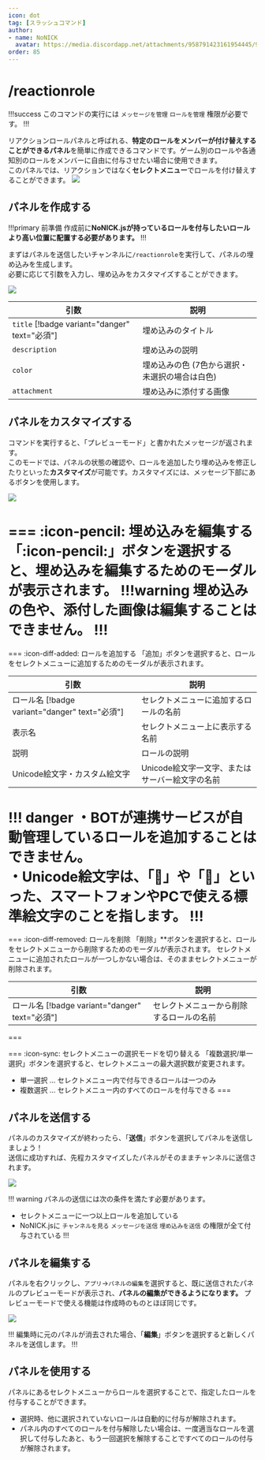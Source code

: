 ```yaml
---
icon: dot
tag: [スラッシュコマンド]
author: 
- name: NoNICK
  avatar: https://media.discordapp.net/attachments/958791423161954445/975266759529623652/-3.png?width=663&height=663
order: 85
---
```

# /reactionrole
!!!success
このコマンドの実行には `メッセージを管理` `ロールを管理` 権限が必要です。
!!!

リアクションロールパネルと呼ばれる、**特定のロールをメンバーが付け替えすることができるパネル**を簡単に作成できるコマンドです。ゲーム別のロールや各通知別のロールをメンバーに自由に付与させたい場合に使用できます。<br>
このパネルでは、リアクションではなく**セレクトメニュー**でロールを付け替えすることができます。
![](../static/features/reactionRole_preview.png)

## パネルを作成する
!!!primary 前準備
作成前に**NoNICK.jsが持っているロールを付与したいロールより高い位置に配置する必要があります。**
!!!

まずはパネルを送信したいチャンネルに`/reactionrole`を実行して、パネルの埋め込みを生成します。<br>
必要に応じて引数を入力し、埋め込みをカスタマイズすることができます。

![](../static/features/reactionRole_1.png)

引数                                             | 説明
---                                              | ---
`title` [!badge variant="danger" text="必須"] | 埋め込みのタイトル
`description`                                    | 埋め込みの説明
`color`                                          | 埋め込みの色 (7色から選択・未選択の場合は白色)
`attachment`                                     | 埋め込みに添付する画像

## パネルをカスタマイズする
コマンドを実行すると、「プレビューモード」と書かれたメッセージが返されます。<br>
このモードでは、パネルの状態の確認や、ロールを追加したり埋め込みを修正したりといった**カスタマイズ**が可能です。カスタマイズには、メッセージ下部にあるボタンを使用します。

![](../static/features/reactionRole_2.png)

=== :icon-pencil: 埋め込みを編集する
「:icon-pencil:」ボタンを選択すると、埋め込みを編集するためのモーダルが表示されます。
!!!warning
埋め込みの色や、添付した画像は編集することはできません。
!!!
===

=== :icon-diff-added: ロールを追加する
「追加」ボタンを選択すると、ロールをセレクトメニューに追加するためのモーダルが表示されます。

引数                                              | 説明
---                                              | ---
ロール名 [!badge variant="danger" text="必須"] | セレクトメニューに追加するロールの名前
表示名                                            | セレクトメニュー上に表示する名前
説明                                              | ロールの説明
Unicode絵文字・カスタム絵文字                      | Unicode絵文字一文字、またはサーバー絵文字の名前

!!! danger
・BOTが連携サービスが自動管理しているロールを追加することはできません。<br>
・Unicode絵文字は、「🎉」や「👋」といった、スマートフォンやPCで使える標準絵文字のことを指します。
!!!
===

=== :icon-diff-removed: ロールを削除
「削除」**ボタンを選択すると、ロールをセレクトメニューから削除するためのモーダルが表示されます。
セレクトメニューに追加されたロールが一つしかない場合は、そのままセレクトメニューが削除されます。

引数                                              | 説明
---                                              | ---
ロール名 [!badge variant="danger" text="必須"] | セレクトメニューから削除するロールの名前
===

=== :icon-sync: セレクトメニューの選択モードを切り替える
「複数選択/単一選択」ボタンを選択すると、セレクトメニューの最大選択数が変更されます。<br>
* 単一選択 ... セレクトメニュー内で付与できるロールは一つのみ
* 複数選択 ... セレクトメニュー内のすべてのロールを付与できる
===

## パネルを送信する
パネルのカスタマイズが終わったら、「**送信**」ボタンを選択してパネルを送信しましょう！<br>
送信に成功すれば、先程カスタマイズしたパネルがそのままチャンネルに送信されます。

![](../static/features/reactionRole_3.png)

!!! warning パネルの送信には次の条件を満たす必要があります。
* セレクトメニューに一つ以上ロールを追加している
* NoNICK.jsに `チャンネルを見る` `メッセージを送信` `埋め込みを送信` の権限が全て付与されている
!!!

## パネルを編集する
パネルを右クリックし、`アプリ`→`パネルの編集`を選択すると、既に送信されたパネルのプレビューモードが表示され、**パネルの編集ができるようになります。** プレビューモードで使える機能は作成時のものとほぼ同じです。

![](../static/features/reactionRole_4.png)

!!!
編集時に元のパネルが消去された場合、「**編集**」ボタンを選択すると新しくパネルを送信します。
!!!

## パネルを使用する
パネルにあるセレクトメニューからロールを選択することで、指定したロールを付与することができます。
* 選択時、他に選択されていないロールは自動的に付与が解除されます。
* パネル内のすべてのロールを付与解除したい場合は、一度適当なロールを選択して付与したあと、もう一回選択を解除することですべてのロールの付与が解除されます。

